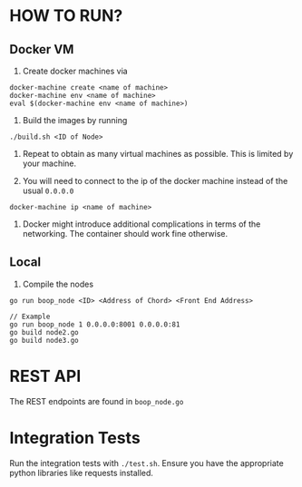 # HOW TO RUN?
## Docker VM
1. Create docker machines via 
```
docker-machine create <name of machine>
docker-machine env <name of machine>
eval $(docker-machine env <name of machine>)
```
1. Build the images by running
```
./build.sh <ID of Node>
```

1. Repeat to obtain as many virtual machines as possible. This is limited by your machine.

1. You will need to connect to the ip of the docker machine instead of the usual `0.0.0.0`
```
docker-machine ip <name of machine>
```

1. Docker might introduce additional complications in terms of the networking. The container should work fine otherwise.

## Local
1. Compile the nodes
```
go run boop_node <ID> <Address of Chord> <Front End Address>

// Example
go run boop_node 1 0.0.0.0:8001 0.0.0.0:81
go build node2.go
go build node3.go
```

# REST API
The REST endpoints are found in `boop_node.go`

# Integration Tests
Run the integration tests with `./test.sh`. Ensure you have the appropriate python libraries like requests installed.